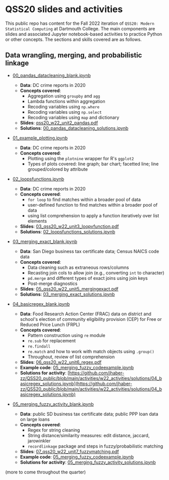 # QSS20 slides and activities

This public repo has content for the Fall 2022 iteration of `QSS20: Modern Statistical Computing` at Dartmouth College. The main components are slides and associated Jupyter notebook-based activities to practice Python or other concepts. The sections and skills covered are as follows.

## Data wrangling, merging, and probabilistic linkage

- [00_pandas_datacleaning_blank.ipynb](https://github.com/jhaber-zz/QSS20_public/blob/main/activities/w22_activities/00_pandas_datacleaning_blank.ipynb)
  - **Data**: DC crime reports in 2020
  - **Concepts covered**:
    - Aggregation using `groupby` and `agg`
    - Lambda functions within aggregation
    - Recoding variables using `np.where`
    - Recoding variables using `np.select`
    - Recoding variables using `map` and dictionary
  - **Slides**: [qss20_w22_unit2_pandas.pdf](https://github.com/jhaber-zz/QSS20_public/blob/main/slides/w22_slides/qss20_w22_unit2_pandas.pdf)
  - **Solutions**: [00_pandas_datacleaning_solutions.ipynb](https://github.com/jhaber-zz/QSS20_public/blob/main/activities/w22_activities/solutions/00_pandas_datacleaning_solutions.ipynb)

- [01_example_plotting.ipynb](https://github.com/jhaber-zz/QSS20_public/blob/main/activities/w22_activities/01_example_plotting.ipynb)
  - **Data**: DC crime reports in 2020
  - **Concepts covered**:
    - Plotting using the `plotnine` wrapper for R's `ggplot2`
    - Types of plots covered: line graph; bar chart; facetted line; line grouped/colored by attribute


- [02_loopsfunctions.ipynb](https://github.com/jhaber-zz/QSS20_public/blob/main/activities/w22_activities/02_loopsfunctions.ipynb)
  - **Data**: DC crime reports in 2020
  - **Concepts covered**:
    - `for loop` to find matches within a broader pool of data
    - user-defined function to find matches within a broader pool of data
    - using list comprehension to apply a function iteratively over list elements 
   -  **Slides**: [03_qss20_w22_unit3_loopvfunction.pdf](https://github.com/jhaber-zz/QSS20_public/blob/main/slides/w22_slides/03_qss20_w22_unit3_loopvfunction.pdf)
   -  **Solutions**: [02_loopsfunctions_solutions.ipynb](https://github.com/jhaber-zz/QSS20_public/blob/main/activities/w22_activities/solutions/02_loopsfunctions_solutions.ipynb)


- [03_merging_exact_blank.ipynb](https://github.com/jhaber-zz/QSS20_public/blob/main/activities/w22_activities/03_merging_exact_blank.ipynb)
  - **Data**: San Diego business tax certificate data; Census NAICS code data
  - **Concepts covered**:
    - Data cleaning such as extraneous rows/columns
    - Recasting join cols to allow join (e.g., converting `int` to character)
    - `pd.merge` and different types of exact joins using join keys
    - Post-merge diagnostics
   - **Slides**: [05_qss20_w22_unit5_mergingexact.pdf](https://github.com/jhaber-zz/QSS20_public/blob/main/slides/w22_slides/05_qss20_w22_unit5_mergingexact.pdf)
   - **Solutions**: [03_merging_exact_solutions.ipynb](https://github.com/jhaber-zz/QSS20_public/blob/main/activities/w22_activities/solutions/03_merging_exact_solutions.ipynb)


- [04_basicregex_blank.ipynb](https://github.com/jhaber-zz/QSS20_public/blob/main/activities/w22_activities/04_basicregex_blank.ipynb)
   - **Data**: Food Research Action Center (FRAC) data on district and school's election of community eligibility provision (CEP) for Free or Reduced Price Lunch (FRPL)
   - **Concepts covered**: 
     - Pattern construction using `re` module
     - `re.sub` for replacement
     - `re.findall` 
     - `re.match` and how to work with match objects using `.group()`
     - Throughout, review of list comprehension 
    - **Slides**: [06_qss20_w22_unit6_regex.pdf](https://github.com/jhaber-zz/QSS20_public/blob/main/slides/w22_slides/06_qss20_w22_unit6_regex.pdf)
    - **Example code**: [05_merging_fuzzy_codeexample.ipynb](https://github.com/jhaber-zz/QSS20_public/blob/main/activities/w22_activities/solutions/05_merging_fuzzy_codeexample.ipynb)
  - **Solutions for activity**: [https://github.com/jhaber-zz/QSS20_public/blob/main/activities/w22_activities/solutions/04_basicregex_solutions.ipynb](https://github.com/jhaber-zz/QSS20_public/blob/main/activities/w22_activities/solutions/04_basicregex_solutions.ipynb)

- [05_merging_fuzzy_activity_blank.ipynb](https://github.com/jhaber-zz/QSS20_public/blob/main/activities/w22_activities/05_merging_fuzzy_activity_blank.ipynb)
  - **Data**: public SD business tax certificate data; public PPP loan data on large loans
  - **Concepts covered**:
    - Regex for string cleaning
    - String distance/similarity measures: edit distance, jaccard, jarowinkler
    - `recordlinkage` package and steps in fuzzy/probabilistic matching
  - **Slides**: [07_qss20_w22_unit7_fuzzymatching.pdf](https://github.com/jhaber-zz/QSS20_public/blob/main/slides/w22_slides/07_qss20_w22_unit7_fuzzymatching.pdf)
  - **Example code**: [05_merging_fuzzy_codeexample.ipynb](https://github.com/jhaber-zz/QSS20_public/blob/main/activities/w22_activities/solutions/05_merging_fuzzy_codeexample.ipynb)
  - **Solutions for activity**: [05_merging_fuzzy_activity_solutions.ipynb](https://github.com/jhaber-zz/QSS20_public/blob/main/activities/w22_activities/solutions/05_merging_fuzzy_activity_solutions.ipynb)

(more to come throughout the quarter)
